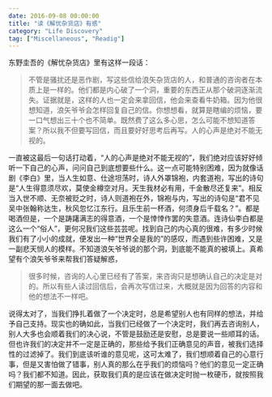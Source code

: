 ```yaml
---
date: 2016-09-08 00:00:00
title: "读《解忧杂货店》有感"
category: "Life Discovery"
tag: ["Miscellaneous", "Readig"]
---
```


东野圭吾的《解忧杂货店》里有这样一段话：

>不管是骚扰还是恶作剧，写这些信给浪矢杂货店的人，和普通的咨询者在本质上是一样的。他们都是内心破了一个洞，重要的东西正从那个破洞逐渐流失。证据就是，这样的人也一定会来拿回信，他会来查看牛奶箱。因为他很想知道，浪矢爷爷会怎样回复自己的信。你想想看，就算是瞎编的烦恼，要一口气想出三十个也不简单。既然费了这么多心思，怎么可能不想知道答案？所以我不但要写回信，而且要好好思考后再写。人的心声是绝对不能无视的。

一直被这最后一句话打动着，“人的心声是绝对不能无视的”，我们绝对应该好好倾听一下自己的心声，问问自己到底想要些什么。这一点可能特别困难，因为就像话剧《李白》里，当人生如意、仕途坦荡时，诗人外罩锦袍，内套道袍，写出的诗句是“人生得意须尽欢，莫使金樽空对月。天生我材必有用，千金散尽还复来”。相反当入世不顺、无奈被贬之时，诗人则道袍在外，锦袍与内，写出的诗句是“君不见吴中张翰称达生，秋风忽忆江东行。且乐生前一杯酒，何须身后千载名？”。都是喝酒但是，一个是踌躇满志的得意酒，一个是悻悻作罢的失意酒。连诗仙李白都是这么一个“俗人”，更何况我们这些芸芸呢。找到自己的内心真的很难，有多少时候我们有了小小的成就，便发出一种“世界全是我的”的感叹，而遇到些许困难，又是一副悲天悯人的模样。不知道浪矢爷爷说的那个洞，到底能不能真的被填上。真希望有个浪矢爷爷来帮我们答疑解惑，

>很多时候，咨询的人心里已经有了答案，来咨询只是想确认自己的决定是对的。所以有些人读过回信后，会再次写信过来，大概就是因为回答的内容和他的想法不一样吧。

说得太对了，当我们挣扎着做了一个决定时，总是希望别人也有同样的想法，并给予自己支持。现实也的确如此，当我们已经做了一个决定时，我们再去咨询别人，别人大多也会顺着我们的决心说，不管是鼓励还是安慰，总是要说一些顺耳的话。但也许我们的决定并不一定是正确的，那些给予我们正确意见的声音，被我们选择性的过滤掉了。我们到底该听谁的意见呢，这可太难了，我们想顺着自己的心意行事，但是又害怕做了错事，别人真的那么在乎我们的烦恼吗？他们的意见一定正确吗？我们都不知道。因此，获取我们真的是应该在做决定时抛一枚硬币，就按照我们期望的那一面去做吧。